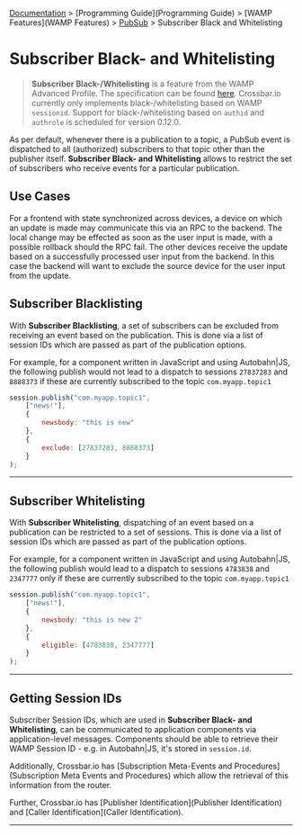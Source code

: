 [Documentation](.) > [Programming Guide](Programming Guide) > [WAMP Features](WAMP Features) > [PubSub](PubSub) > Subscriber Black and Whitelisting

# Subscriber Black- and Whitelisting

> **Subscriber Black-/Whitelisting** is a feature from the WAMP Advanced Profile. The specification can be found [here](https://github.com/tavendo/WAMP/blob/master/spec/advanced/subscriber-blackwhite-listing.md). Crossbar.io currently only implements black-/whitelisting based on WAMP `sessionid`. Support for black-/whitelisting based on `authid` and `authrole` is scheduled for version 0.12.0.

As per default, whenever there is a publication to a topic, a PubSub event is dispatched to all (authorized) subscribers to that topic other than the publisher itself. **Subscriber Black- and Whitelisting** allows to restrict the set of subscribers who receive events for a particular publication.

## Use Cases

For a frontend with state synchronized across devices, a device on which an update is made may communicate this via an RPC to the backend. The local change may be effected as soon as the user input is made, with a possible rollback should the RPC fail. The other devices receive the update based on a successfully processed user input from the backend. In this case the backend will want to exclude the source device for the user input from the update.

## Subscriber Blacklisting

With **Subscriber Blacklisting**, a set of subscribers can be excluded from receiving an event based on the publication. This is done via a list of session IDs which are passed as part of the publication options.

For example, for a component written in JavaScript and using Autobahn|JS, the following publish would not lead to a dispatch to sessions `27837283` and `8888373` if these are currently subscribed to the topic `com.myapp.topic1`

```javascript
session.publish("com.myapp.topic1",
    ["news!"],
    {
        newsbody: "this is new"
    },
    {
        exclude: [27837283, 8888373]
    }
);
```

---

## Subscriber Whitelisting

With **Subscriber Whitelisting**, dispatching of an event based on a publication can be restricted to a set of sessions. This is done via a list of session IDs which are passed as part of the publication options.

For example, for a component written in JavaScript and using Autobahn|JS, the following publish would lead to a dispatch to sessions `4783838` and `2347777` only if these are currently subscribed to the topic `com.myapp.topic1`

```javascript
session.publish("com.myapp.topic1",
    ["news!"],
    {
        newsbody: "this is new 2"
    },
    {
        eligible: [4783838, 2347777]
    }
);
```

---

## Getting Session IDs

Subscriber Session IDs, which are used in **Subscriber Black- and Whitelisting**, can be communicated to application components via application-level messages. Components should be able to retrieve their WAMP Session ID - e.g. in Autobahn|JS, it's stored in `session.id`.

Additionally, Crossbar.io has [Subscription Meta-Events and Procedures](Subscription Meta Events and Procedures) which allow the retrieval of this information from the router.

Further, Crossbar.io has [Publisher Identification](Publisher Identification) and [Caller Identification](Caller Identification).

---
